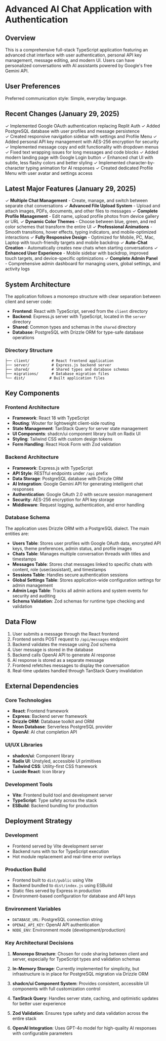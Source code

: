 # Advanced AI Chat Application with Authentication

## Overview

This is a comprehensive full-stack TypeScript application featuring an advanced chat interface with user authentication, personal API key management, message editing, and modern UI. Users can have personalized conversations with AI assistants powered by Google's free Gemini API.

## User Preferences

Preferred communication style: Simple, everyday language.

## Recent Changes (January 29, 2025)

✓ Implemented Google OAuth authentication replacing Replit Auth
✓ Added PostgreSQL database with user profiles and message persistence  
✓ Created responsive navigation sidebar with settings and Profile Menu
✓ Added personal API key management with AES-256 encryption for security
✓ Implemented message copy and edit functionality with dropdown menus
✓ Fixed text wrapping issues for long messages and code blocks
✓ Added modern landing page with Google Login button
✓ Enhanced chat UI with subtle, less flashy colors and better styling
✓ Implemented character-by-character typing animation for AI responses
✓ Created dedicated Profile Menu with user avatar and settings access

## Latest Major Features (January 29, 2025)

✓ **Multiple Chat Management** - Create, manage, and switch between separate chat conversations
✓ **Advanced File Upload System** - Upload and attach images, PDFs, documents, and other files to messages
✓ **Complete Profile Management** - Edit name, upload profile photos from device gallery or URL
✓ **Dynamic Color Themes** - Choose between blue, green, and red color schemes that transform the entire UI
✓ **Professional Animations** - Smooth transitions, hover effects, typing indicators, and mobile-optimized interactions
✓ **Fully Responsive Design** - Optimized for Mobile, PC, Mac, Laptop with touch-friendly targets and mobile backdrop
✓ **Auto-Chat Creation** - Automatically creates new chats when starting conversations
✓ **Enhanced User Experience** - Mobile sidebar with backdrop, improved touch targets, and device-specific optimizations
✓ **Complete Admin Panel** - Comprehensive admin dashboard for managing users, global settings, and activity logs

## System Architecture

The application follows a monorepo structure with clear separation between client and server code:

- **Frontend**: React with TypeScript, served from the `client` directory
- **Backend**: Express.js server with TypeScript, located in the `server` directory
- **Shared**: Common types and schemas in the `shared` directory
- **Database**: PostgreSQL with Drizzle ORM for type-safe database operations

### Directory Structure

```
├── client/          # React frontend application
├── server/          # Express.js backend server
├── shared/          # Shared types and database schemas
├── migrations/      # Database migration files
└── dist/           # Built application files
```

## Key Components

### Frontend Architecture

- **Framework**: React 18 with TypeScript
- **Routing**: Wouter for lightweight client-side routing
- **State Management**: TanStack Query for server state management
- **UI Components**: shadcn/ui component library built on Radix UI
- **Styling**: Tailwind CSS with custom design tokens
- **Form Handling**: React Hook Form with Zod validation

### Backend Architecture

- **Framework**: Express.js with TypeScript
- **API Style**: RESTful endpoints under `/api` prefix
- **Data Storage**: PostgreSQL database with Drizzle ORM
- **AI Integration**: Google Gemini API for generating intelligent chat responses
- **Authentication**: Google OAuth 2.0 with secure session management
- **Security**: AES-256 encryption for API key storage
- **Middleware**: Request logging, authentication, and error handling

### Database Schema

The application uses Drizzle ORM with a PostgreSQL dialect. The main entities are:

- **Users Table**: Stores user profiles with Google OAuth data, encrypted API keys, theme preferences, admin status, and profile images
- **Chats Table**: Manages multiple conversation threads with titles and timestamps
- **Messages Table**: Stores chat messages linked to specific chats with content, role (user/assistant), and timestamps
- **Sessions Table**: Handles secure authentication sessions
- **Global Settings Table**: Stores application-wide configuration settings for admin management
- **Admin Logs Table**: Tracks all admin actions and system events for security and auditing
- **Schema Validation**: Zod schemas for runtime type checking and validation

## Data Flow

1. User submits a message through the React frontend
2. Frontend sends POST request to `/api/messages` endpoint
3. Backend validates the message using Zod schema
4. User message is stored in the database
5. Backend calls OpenAI API to generate AI response
6. AI response is stored as a separate message
7. Frontend refetches messages to display the conversation
8. Real-time updates handled through TanStack Query invalidation

## External Dependencies

### Core Technologies
- **React**: Frontend framework
- **Express**: Backend server framework
- **Drizzle ORM**: Database toolkit and ORM
- **Neon Database**: Serverless PostgreSQL provider
- **OpenAI**: AI chat completion API

### UI/UX Libraries
- **shadcn/ui**: Component library
- **Radix UI**: Unstyled, accessible UI primitives
- **Tailwind CSS**: Utility-first CSS framework
- **Lucide React**: Icon library

### Development Tools
- **Vite**: Frontend build tool and development server
- **TypeScript**: Type safety across the stack
- **ESBuild**: Backend bundling for production

## Deployment Strategy

### Development
- Frontend served by Vite development server
- Backend runs with tsx for TypeScript execution
- Hot module replacement and real-time error overlays

### Production Build
- Frontend built to `dist/public` using Vite
- Backend bundled to `dist/index.js` using ESBuild
- Static files served by Express in production
- Environment-based configuration for database and API keys

### Environment Variables
- `DATABASE_URL`: PostgreSQL connection string
- `OPENAI_API_KEY`: OpenAI API authentication
- `NODE_ENV`: Environment mode (development/production)

### Key Architectural Decisions

1. **Monorepo Structure**: Chosen for code sharing between client and server, especially for TypeScript types and validation schemas

2. **In-Memory Storage**: Currently implemented for simplicity, but infrastructure is in place for PostgreSQL migration via Drizzle ORM

3. **shadcn/ui Component System**: Provides consistent, accessible UI components with full customization control

4. **TanStack Query**: Handles server state, caching, and optimistic updates for better user experience

5. **Zod Validation**: Ensures type safety and data validation across the entire stack

6. **OpenAI Integration**: Uses GPT-4o model for high-quality AI responses with configurable parameters